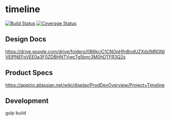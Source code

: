 # timeline
[![Build Status](https://travis-ci.org/appirio-tech/ng-timeline.svg?branch=master)](https://travis-ci.org/appirio-tech/ng-timeline)
[![Coverage Status](https://coveralls.io/repos/appirio-tech/timeline/badge.svg?branch=master&t=BJiqmL)](https://coveralls.io/r/appirio-tech/timeline?branch=master)

## Design Docs
https://drive.google.com/drive/folders/0B6kciC1CNOpHfnBndUZXdzlMRGNIVElPNEFoVEE0a3F0ZDBHNTVwcTg5bnc3M0hDTFR3Q2s

## Product Specs
https://appirio.atlassian.net/wiki/display/ProdDevOverview/Project+Timeline

## Development
gulp build